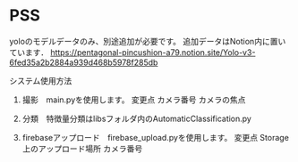 # PSS
yoloのモデルデータのみ、別途追加が必要です。
追加データはNotion内に置いています．
https://pentagonal-pincushion-a79.notion.site/Yolo-v3-6fed35a2b2884a939d468b5978f285db


システム使用方法
1. 撮影　main.pyを使用します。
        変更点  カメラ番号 
                カメラの焦点


2. 分類　特徴量分類はlibsフォルダ内のAutomaticClassification.py

3. firebaseアップロード　firebase_upload.pyを使用します。
        変更点  Storage上のアップロード場所
                カメラ番号        



